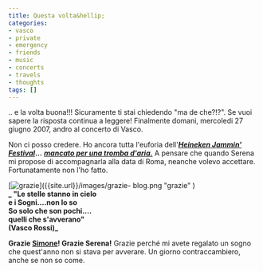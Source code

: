 ```yaml
---
title: Questa volta&hellip;
categories:
- vasco
- private
- emergency
- friends
- music
- concerts
- travels
- thoughts
tags: []
---
```

.. e la volta buona!!! Sicuramente ti stai chiedendo "ma de che?!?". Se vuoi
sapere la risposta continua a leggere! Finalmente domani, mercoledi 27 giugno
2007, andro al concerto di Vasco.

Non ci posso credere. Ho ancora tutta l'euforia dell'**_[Heineken Jammin'
Festival](http://www.diegor.it/2007/02/19/heineken-jammin-festival/
"http://www.diegor.it/2007/02/19/heineken-jammin-festival/" )_...**
[**_mancato per una tromba
d'aria._**](http://www.diegor.it/2007/06/16/porco-d/
"http://www.diegor.it/2007/06/16/porco-d/" ) A pensare che quando Serena mi
propose di accompagnarla alla data di Roma, neanche volevo accettare.
Fortunatamente non l'ho fatto.

[]({{site.url}}/images/grazie-blog.png "grazie" )

[![grazie]({{site.url}}/images/grazie-blog.png)]({{site.url}}/images/grazie-
blog.png "grazie" )  
**_ "Le stelle stanno in cielo  
e i Sogni....non lo so  
So solo che son pochi....  
quelli che s'avverano"  
(Vasco Rossi)_**  

**Grazie [Simone](http://www.ubuntista.it/ "http://www.ubuntista.it/" )! Grazie Serena!** Grazie perché mi avete regalato un sogno che quest'anno non si stava per avverare. Un giorno contraccambiero, anche se non so come.

